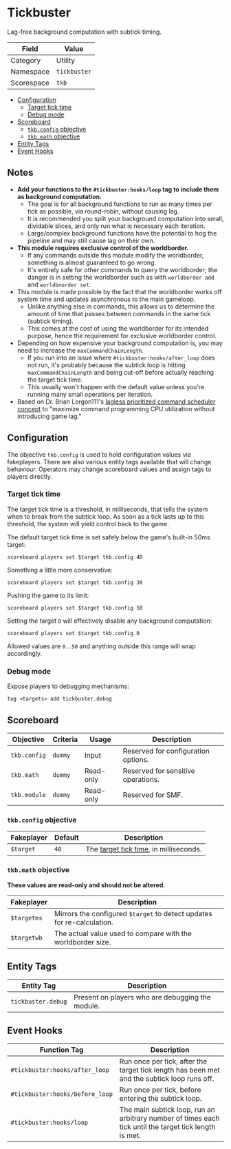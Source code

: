 # Tickbuster
Lag-free background computation with subtick timing.

Field       | Value
----------- | -----
Category    | Utility
Namespace   | `tickbuster`
Scorespace  | `tkb`

- [Configuration](#configuration)
  - [Target tick time](#target-tick-time)
  - [Debug mode](#debug-mode)
- [Scoreboard](#scoreboard)
  - [`tkb.config` objective](#tkbconfig-objective)
  - [`tkb.math` objective](#tkbmath-objective)
- [Entity Tags](#entity-tags)
- [Event Hooks](#event-hooks)

## Notes
- **Add your functions to the `#tickbuster:hooks/loop` tag to include them as background computation.**
  - The goal is for all background functions to run as many times per tick as possible, via round-robin, without causing lag.
  - It is recommended you split your background computation into small, dividable slices, and only run what is necessary each iteration.
  - Large/complex background functions have the potential to hog the pipeline and may still cause lag on their own.
- **This module requires exclusive control of the worldborder.**
  - If any commands outside this module modify the worldborder, something is almost guaranteed to go wrong.
  - It's entirely safe for other commands to query the worldborder; the danger is in setting the worldborder such as with `worldborder add` and `worldbnorder set`.
- This module is made possible by the fact that the worldborder works off system time and updates asynchronous to the main gameloop.
  - Unlike anything else in commands, this allows us to determine the amount of time that passes between commands in the same tick (subtick timing).
  - This comes at the cost of using the worldborder for its intended purpose, hence the requirement for exclusive worldborder control.
- Depending on how expensive your background computation is, you may need to increase the `maxCommandChainLength`.
  - If you run into an issue where `#tickbuster:hooks/after_loop` does not run, it's probably because the subtick loop is hitting `maxCommandChainLength` and being cut-off before actually reaching the target tick time.
  - This usually won't happen with the default value unless you're running many small operations per iteration.
- Based on Dr. Brian Lorgon111's [lagless prioritized command scheduler concept](https://www.youtube.com/watch?v=lhJM9LmD2Gg) to "maximize command programming CPU utilization without introducing game lag."

## Configuration
The objective `tkb.config` is used to hold configuration values via fakeplayers. There are also various entity tags available that will change behaviour. Operators may change scoreboard values and assign tags to players directly.

### Target tick time
The target tick time is a threshold, in milliseconds, that tells the system when to break from the subtick loop. As soon as a tick lasts up to this threshold, the system will yield control back to the game.

The default target tick time is set safely below the game's built-in 50ms target:
```
scoreboard players set $target tkb.config 40
```

Something a little more conservative:
```
scoreboard players set $target tkb.config 30
```

Pushing the game to its limit:
```
scoreboard players set $target tkb.config 50
```

Setting the target `0` will effectively disable any background computation:
```
scoreboard players set $target tkb.config 0
```

Allowed values are `0..50` and anything outside this range will wrap accordingly.

### Debug mode
Expose players to debugging mechanisms:
```
tag <targets> add tickbuster.debug
```

## Scoreboard
Objective     | Criteria  | Usage     | Description
------------- | --------- | --------- | -----------
`tkb.config`  | `dummy`   | Input     | Reserved for configuration options.
`tkb.math`    | `dummy`   | Read-only | Reserved for sensitive operations.
`tkb.module`  | `dummy`   | Read-only | Reserved for SMF.

### `tkb.config` objective
Fakeplayer  | Default | Description
----------- | ------- | -----------
`$target`   | `40`    | The [target tick time](#target-tick-time), in milliseconds.

### `tkb.math` objective
**These values are read-only and should not be altered.**

Fakeplayer  | Description
----------- | -----------
`$targetms` | Mirrors the configured `$target` to detect updates for re-calculation.
`$targetwb` | The actual value used to compare with the worldborder size.

## Entity Tags
Entity Tag          | Description
------------------- | -----------
`tickbuster.debug`  | Present on players who are debugging the module.

## Event Hooks
Function Tag                    | Description
------------------------------- | -----------
`#tickbuster:hooks/after_loop`  | Run once per tick, after the target tick length has been met and the subtick loop runs off.
`#tickbuster:hooks/before_loop` | Run once per tick, before entering the subtick loop.
`#tickbuster:hooks/loop`        | The main subtick loop, run an arbitrary number of times each tick until the target tick length is met.
